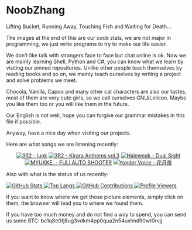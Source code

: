 # NoobZhang

Lifting Bucket, Running Away, Touching Fish and Waiting for Death...  

The images at the end of this are our code stats, we are not major in programming, we just write programs to try to make our life easier.

We don't like talk with strangers face to face but chat online is ok. Now we are mainly learning Shell, Python and C#, you can know what we learn by visiting our pinned repositories. Unlike other people teach themselves by reading books and so on, we mainly teach ourselves by writing a project and solve problems we meet.

Chocola, Vanilla, Capoo and many other cat characters are also our tastes, most of them are very cute girls, so we call ourselves GNU/Lolicon. Maybe you like them too or you will like them in the future.

Our English is not well, hope you can forgive our grammar mistakes in this file if possible.

Anyway, have a nice day when visiting our projects.

Here are what songs we are listening recently:  

<a href="https://github.com/melipass/lastfm-to-markdown">
<!-- lastfm -->
<p align="center"><a href="https://www.last.fm/music/3R2/junk"><img src="https://lastfm.freetls.fastly.net/i/u/64s/03f03143c11a4befded7d166f553e0d1.png" title="3R2 - junk"></a> <a href="https://www.last.fm/music/3R2/Kirara+Anthems+vol.3"><img src="https://lastfm.freetls.fastly.net/i/u/64s/5e6beba75148c6d20571dc2a2434674f.jpg" title="3R2 - Kirara Anthems vol.3"></a> <a href="https://www.last.fm/music/Haloweak/Dual+Sight"><img src="https://lastfm.freetls.fastly.net/i/u/64s/9505df0ed6d143cd899a0a0be8df952c.jpg" title="Haloweak - Dual Sight"></a> <a href="https://www.last.fm/music/MYUKKE./FULi+AUTO+SHOOTER"><img src="https://lastfm.freetls.fastly.net/i/u/64s/5fed207c7e5a72cea275fa42c2c12dfb.jpg" title="MYUKKE. - FULi AUTO SHOOTER"></a> <a href="https://www.last.fm/music/Yonder+Voice/%E8%8A%B1%E6%9C%88%E5%A4%9C"><img src="https://lastfm.freetls.fastly.net/i/u/64s/d7757a58e0a9b28b49e3e7a014463f64.png" title="Yonder Voice - 花月夜"></a> </p>

</a>

Also with what is the status of us recently:

<a href="https://github.com/anuraghazra/github-readme-stats">
  <picture>
    <source media="(prefers-color-scheme: dark)" srcset="https://github-readme-stats.vercel.app/api?username=zhanghua000&theme=dark">
    <img alt="GitHub Stats" src="https://github-readme-stats.vercel.app/api?username=zhanghua000&theme=default">
  </picture>
  <picture>
    <source media="(prefers-color-scheme: dark)" srcset="https://github-readme-stats.vercel.app/api/top-langs/?username=zhanghua000&theme=dark&layout=compact">
    <img alt="Top Langs" src="https://github-readme-stats.vercel.app/api/top-langs/?username=zhanghua000&theme=default&layout=compact">
  </picture>
</a>

<a href="https://github.com/Platane/snk">
  <picture>
    <source media="(prefers-color-scheme: dark)" srcset="https://github.com/zhanghua000/zhanghua000/raw/main/snakes/dark.svg">
    <img alt="GitHub Contributions" src="https://github.com/zhanghua000/zhanghua000/raw/main/snakes/light.svg">
  </picture>
</a>

<a href="https://github.com/antonkomarev/github-profile-views-counter">
  <picture>
    <source media="(prefers-color-scheme: dark)" srcset="https://komarev.com/ghpvc/?username=zhanghua000&color=gray&style=for-the-badge">
    <img alt="Profile Viewers" src="https://komarev.com/ghpvc/?username=zhanghua000&color=brightgreen&style=for-the-badge">
  </picture>
</a>

If you want to know where we get those picture elements, simply click on them, the browser will lead you to where we found them.  

If you have too much money and do not find a way to spend, you can send us some BTC: bc1q8e0fj8ug3vdkm4pp0qua2n54uxlmd90wt0rvjj
